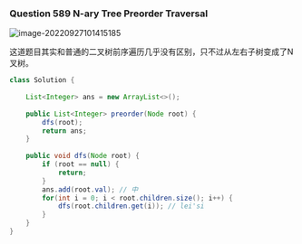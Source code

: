### Question 589 N-ary Tree Preorder Traversal

![image-20220927101415185](C:\Users\jason\AppData\Roaming\Typora\typora-user-images\image-20220927101415185.png)

这道题目其实和普通的二叉树前序遍历几乎没有区别，只不过从左右子树变成了N叉树。

~~~java
class Solution {
    
    List<Integer> ans = new ArrayList<>();
    
    public List<Integer> preorder(Node root) {
        dfs(root);
        return ans;
    }
    
    public void dfs(Node root) {
        if (root == null) {
            return;
        }
        ans.add(root.val); // 中
        for(int i = 0; i < root.children.size(); i++) {
            dfs(root.children.get(i)); // lei'si
        }
    }
}
~~~

